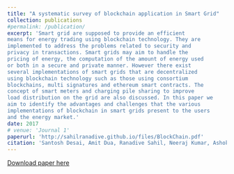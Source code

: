 ```yaml
---
title: "A systematic survey of blockchain application in Smart Grid"
collection: publications
#permalink: /publication/
excerpt: 'Smart grid are supposed to provide an efficient
means for energy trading using blockchain technology. They are
implemented to address the problems related to security and
privacy in transactions. Smart grids may aim to handle the
pricing of energy, the computation of the amount of energy used
or both in a secure and private manner. However there exist
several implementations of smart grids that are decentralized
using blockchain technology such as those using consortium
blockchains, multi signatures and ethereum smart contracts. The
concept of smart meters and charging pile sharing to improve
load distribution on the grid are also discussed. In this paper we
aim to identify the advantages and challenges that the various
implementations of blockchain in smart grids present to the users
and the energy market.'
date: 2017
# venue: 'Journal 1'
paperurl: 'http://sahilranadive.github.io/files/BlockChain.pdf'
citation: 'Santosh Desai, Amit Dua, Ranadive Sahil, Neeraj Kumar, Ashok Kumar Das, Joel J. P. C. Rodrigues. A systematic survey of blockchain application in Smart Grid.'
---
```


[Download paper here](http://sahilranadive.github.io/files/BlockChain.pdf)
